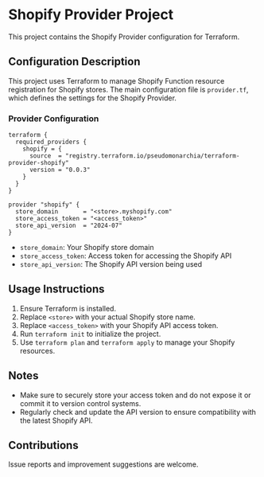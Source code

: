 # Shopify Provider Project

This project contains the Shopify Provider configuration for Terraform.

## Configuration Description

This project uses Terraform to manage Shopify Function resource registration for Shopify stores.
The main configuration file is `provider.tf`, which defines the settings for the Shopify Provider.

### Provider Configuration

```hcl
terraform {
  required_providers {
    shopify = {
      source  = "registry.terraform.io/pseudomonarchia/terraform-provider-shopify"
      version = "0.0.3"
    }
  }
}

provider "shopify" {
  store_domain       = "<store>.myshopify.com"
  store_access_token = "<access_token>"
  store_api_version  = "2024-07"
}
```

- `store_domain`: Your Shopify store domain
- `store_access_token`: Access token for accessing the Shopify API
- `store_api_version`: The Shopify API version being used

## Usage Instructions

1. Ensure Terraform is installed.
2. Replace `<store>` with your actual Shopify store name.
3. Replace `<access_token>` with your Shopify API access token.
4. Run `terraform init` to initialize the project.
5. Use `terraform plan` and `terraform apply` to manage your Shopify resources.

## Notes

- Make sure to securely store your access token and do not expose it or commit it to version control systems.
- Regularly check and update the API version to ensure compatibility with the latest Shopify API.

## Contributions

Issue reports and improvement suggestions are welcome.
